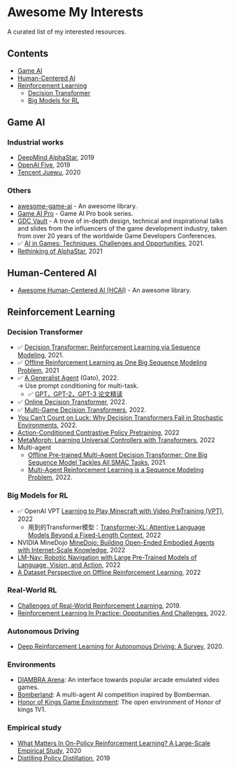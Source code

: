 # Awesome My Interests
A curated list of my interested resources.

## Contents

- [Game AI](#gameai)
- [Human-Centered AI](#hcai)
- [Reinforcement Learning](#reinforcementlearning) 
  - [Decision Transformer](#decisiontransformer)
  - [Big Models for RL](#bigmodelsrl)

## Game AI <a name="gameai"></a>
### Industrial works
- [DeepMind AlphaStar](https://www.nature.com/articles/s41586-019-1724-z), 2019
- [OpenAI Five](https://arxiv.org/pdf/1912.06680v1.pdf), 2019
- [Tencent Juewu](https://arxiv.org/abs/2011.12692), 2020

### Others
- [awesome-game-ai](https://github.com/datamllab/awesome-game-ai) - An awesome library.
- [Game AI Pro](http://www.gameaipro.com/) - Game AI Pro book series.
- [GDC Vault](https://www.gdcvault.com/) - A trove of in-depth design, technical and inspirational talks and slides from the influencers of the game development industry, taken from over 20 years of the worldwide Game Developers Conferences.
-  ✅ [AI in Games: Techniques, Challenges and Opportunities](https://arxiv.org/pdf/2111.07631v1.pdf), 2021.
- [Rethinking of AlphaStar](https://arxiv.org/pdf/2108.03452v3.pdf), 2021

## Human-Centered AI <a name="hcai"></a>
- [Awesome Human-Centered AI (HCAI)](https://github.com/Open-Source-ML/awesome-human-centered-ai) - An awesome library.

## Reinforcement Learning <a name="reinforcementlearning"></a>

### Decision Transformer <a name="decisiontransformer"></a>
-  ✅ [Decision Transformer: Reinforcement Learning via Sequence Modeling](https://arxiv.org/abs/2106.01345), 2021.
-  ✅ [Offline Reinforcement Learning as One Big Sequence Modeling Problem](https://arxiv.org/abs/2106.02039), 2021
- ✅ [A Generalist Agent](https://arxiv.org/abs/2205.06175) (Gato), 2022.  
-> Use prompt conditioning for multi-task. 
  -  ✅ [GPT，GPT-2，GPT-3 论文精读](https://www.bilibili.com/video/BV1AF411b7xQ/)
- ✅ [Online Decision Transformer](https://arxiv.org/abs/2202.05607#facebook), 2022.
-  ✅ [Multi-Game Decision Transformers](https://arxiv.org/abs/2205.15241), 2022.
- [You Can’t Count on Luck: Why Decision Transformers Fail in Stochastic Environments](https://arxiv.org/pdf/2205.15967.pdf), 2022.
- [Action-Conditioned Contrastive Policy Pretraining](https://arxiv.org/abs/2204.02393), 2022
- [MetaMorph: Learning Universal Controllers with Transformers](https://arxiv.org/abs/2203.11931), 2022
- Multi-agent
  - [Offline Pre-trained Multi-Agent Decision Transformer: One Big Sequence Model Tackles All SMAC Tasks](https://arxiv.org/abs/2112.02845), 2021.
  - [Multi-Agent Reinforcement Learning is a Sequence Modeling Problem](https://arxiv.org/abs/2205.14953), 2022.
 
### Big Models for RL <a name="bigmodelsrl"></a>
 - ✅ OpenAI VPT [Learning to Play Minecraft with Video PreTraining (VPT)](https://openai.com/blog/vpt/), 2022
    - 用到的Transformer模型：[Transformer-XL: Attentive Language Models Beyond a Fixed-Length Context](https://arxiv.org/abs/1901.02860), 2022
 - NVIDIA MineDojo [MineDojo: Building Open-Ended Embodied Agents with Internet-Scale Knowledge](https://arxiv.org/abs/2206.08853), 2022
 - [LM-Nav: Robotic Navigation with Large Pre-Trained Models of Language, Vision, and Action](https://arxiv.org/abs/2207.04429), 2022
 - [A Dataset Perspective on Offline Reinforcement Learning](https://arxiv.org/abs/2111.04714), 2022



### Real-World RL <a name="realworldrl"></a>
- [Challenges of Real-World Reinforcement Learning](https://arxiv.org/pdf/1904.12901.pdf), 2019.
- [Reinforcement Learning In Practice: Oppotunities And Challenges](https://arxiv.org/pdf/2202.11296.pdf), 2022. 

### Autonomous Driving <a name="autonomousdriving"></a>
- [Deep Reinforcement Learning for Autonomous Driving: A Survey](https://arxiv.org/pdf/2002.00444.pdf), 2020.  

### Environments
- [DIAMBRA Arena](https://github.com/diambra/arena#diambra-arena): An interface towards popular arcade emulated video games.
- [Bomberland](https://www.gocoder.one/bomberland): A multi-agent AI competition inspired by Bomberman.
- [Honor of Kings Game Environment](https://github.com/tencent-ailab/hok_env): The open environment of Honor of kings 1V1.

### Empirical study
- [What Matters In On-Policy Reinforcement Learning? A Large-Scale Empirical Study](https://arxiv.org/pdf/2006.05990.pdf), 2020
- [Distilling Policy Distillation](https://arxiv.org/pdf/1902.02186.pdf), 2019
